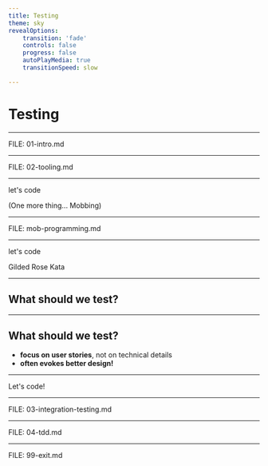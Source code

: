 ```yaml
---
title: Testing
theme: sky
revealOptions:
    transition: 'fade'
    controls: false
    progress: false
    autoPlayMedia: true
    transitionSpeed: slow

---
```


# Testing

<div style="position: absolute; top: 520px; right: -150px; color: #ccc; text-transform: none; text-align: right" class="my-shadow">
</br><i class="fa fa-calendar" aria-hidden="true"></i>&nbsp;2019-12-13
</div>

<div style="position: absolute; top: 520px; left: -145px; color: #ccc; text-transform: none; text-align: right" class="my-shadow">
<ul style="list-style: none;">
<li>Patrick Drechsler</li>
<li><i class="fa fa-twitter" aria-hidden="true"></i>&nbsp;@drechsler</li>
<li>Redheads Ltd.</li>
</ul>
</div>

---

FILE: 01-intro.md

---

FILE: 02-tooling.md

---

let's code

(One more thing... Mobbing)

---

FILE: mob-programming.md

---

let's code

Gilded Rose Kata

---

## What should we test?

---

## What should we test?

- **focus on user stories**, not on technical details
- **often evokes better design!**

---

Let's code!

---

FILE: 03-integration-testing.md

---

FILE: 04-tdd.md

---

FILE: 99-exit.md
